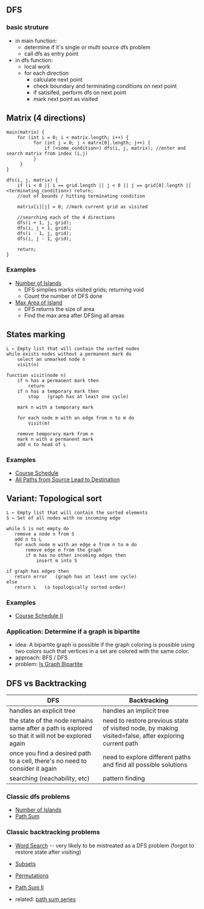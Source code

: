
## DFS

### basic struture
- in main function:
  - determine if it's single or multi source dfs problem
  - call dfs as entry point
- in dfs function:
  - local work
  - for each direction
    - calculate next point
    - check boundary and terminating conditions on next point
    - if satisifed, perform dfs on next point
    - mark next point as visited

## Matrix (4 directions)
```
main(matrix) {
    for (int i = 0; i < matrix.length; i++) {
          for (int j = 0; j < matrx[0].length; j++) {
              if (<some_condition>) dfs(i, j, matrix); //enter and search matrix from index (i,j)
          }
     }
}

dfs(i, j, matrix) {
    if (i < 0 || i == grid.length || j < 0 || j == grid[0].length || <terminating_condition>) return;
    //out of bounds / hitting terminating condition
        
    matrix[i][j] = 0; //mark current grid as visited
    
    //searching each of the 4 directions 
    dfs(i + 1, j, grid);
    dfs(i, j + 1, grid);
    dfs(i - 1, j, grid);
    dfs(i, j - 1, grid);

    return;
}
```

### Examples 
- [Number of Islands](https://leetcode.com/problems/number-of-islands/)
  - DFS simplies marks visited grids; returning void
  - Count the number of DFS done
- [Max Area of Island](https://leetcode.com/problems/max-area-of-island/)
  - DFS returns the size of area 
  - Find the max area after DFSing all areas

## States marking

```
L ← Empty list that will contain the sorted nodes
while exists nodes without a permanent mark do
    select an unmarked node n
    visit(n)

function visit(node n)
    if n has a permanent mark then
        return
    if n has a temporary mark then
        stop   (graph has at least one cycle)

    mark n with a temporary mark

    for each node m with an edge from n to m do
        visit(m)

    remove temporary mark from n
    mark n with a permanent mark
    add n to head of L
 ```
 
 ### Examples
 - [Course Schedule](https://github.com/Nature711/my-leetcode-notes/blob/master/0207-course-schedule/NOTES.md)
 - [All Paths from Source Lead to Destination](https://leetcode.com/submissions/detail/1026624685/)
 
 ## Variant: Topological sort
 
 ```
 L ← Empty list that will contain the sorted elements
S ← Set of all nodes with no incoming edge

while S is not empty do
    remove a node n from S
    add n to L
    for each node m with an edge e from n to m do
        remove edge e from the graph
        if m has no other incoming edges then
            insert m into S

if graph has edges then
    return error   (graph has at least one cycle)
else 
    return L   (a topologically sorted order)
```

 ### Examples
 - [Course Schedule II](https://github.com/Nature711/my-leetcode-notes/blob/master/0210-course-schedule-ii/NOTES.md/)
 
 
 ### Application: Determine if a graph is bipartite
 - idea: A bipartite graph is possible if the graph coloring is possible using two colors such that vertices in a set are colored with the same color.
 - approach: BFS / DFS
 - problem: [Is Graph Bipartite](https://leetcode.com/problems/is-graph-bipartite/)

## DFS vs Backtracking


| DFS     | Backtracking |
| ----------- | ----------- |
|    handles an explicit tree  | handles an implicit tree      |
| the state of the node remains same after a path is explored so that it will not be explored again   | need to restore previous state of visited node, by making visited=false, after exploring current path     |
| once you find a desired path to a cell, there's no need to consider it again | need to explore different paths and find all possible solutions
|searching (reachability, etc) | pattern finding | 

### Classic dfs problems
- [Number of Islands](https://leetcode.com/problems/number-of-islands)
- [Path Sum](https://leetcode.com/problems/path-sum)

### Classic backtracking problems
- [Word Search](https://leetcode.com/problems/word-search/) -- very likely to be mistreated as a DFS problem (forgot to restore state after visiting)
- [Subsets](https://leetcode.com/problems/subsets)
- [Permutations](https://leetcode.com/problems/permutations)
- [Path Sum II](https://leetcode.com/problems/path-sum-ii)

- related: [path sum series](https://github.com/Nature711/my-leetcode-notes/blob/master/path-sum-series.md)
